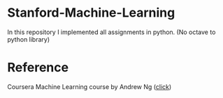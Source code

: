# Stanford-Machine-Learning
In this repository I implemented all assignments in python. (No octave to python library)
# Reference
Coursera Machine Learning course by Andrew Ng (<a href='https://www.coursera.org/learn/machine-learning'>click</a>)
